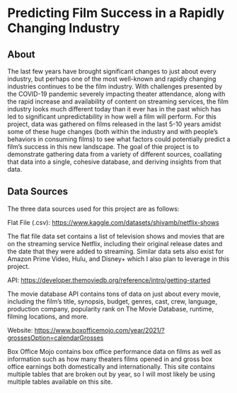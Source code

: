 # Predicting Film Success in a Rapidly Changing Industry

## About
The last few years have brought significant changes to just about every industry, but perhaps one of the most well-known and rapidly changing industries continues to be the film industry. With challenges presented by the COVID-19 pandemic severely impacting theater attendance, along with the rapid increase and availability of content on streaming services, the film industry looks much different today than it ever has in the past which has led to significant unpredictability in how well a film will perform. For this project, data was gathered on films released in the last 5-10 years amidst some of these huge changes (both within the industry and with people’s behaviors in consuming films) to see what factors could potentially predict a film’s success in this new landscape. The goal of thie project is to demonstrate gathering data from a variety of different sources, coallating that data into a single, cohesive database, and deriving insights from that data.


## Data Sources
The three data sources used for this project are as follows: 

Flat File (.csv): https://www.kaggle.com/datasets/shivamb/netflix-shows 

The flat file data set contains a list of television shows and movies that are on the streaming service Netflix, including their original release dates and the date that they were added to streaming. Similar data sets also exist for Amazon Prime Video, Hulu, and Disney+ which I also plan to leverage in this project. 


API: https://developer.themoviedb.org/reference/intro/getting-started 

The movie database API contains tons of data on just about every movie, including the film’s title, synopsis, budget, genres, cast, crew, language, production company, popularity rank on The Movie Database, runtime, filming locations, and more.


Website: https://www.boxofficemojo.com/year/2021/?grossesOption=calendarGrosses 

Box Office Mojo contains box office performance data on films as well as information such as how many theaters films opened in and gross box office earnings both domestically and internationally. This site contains multiple tables that are broken out by year, so I will most likely be using multiple tables available on this site.
